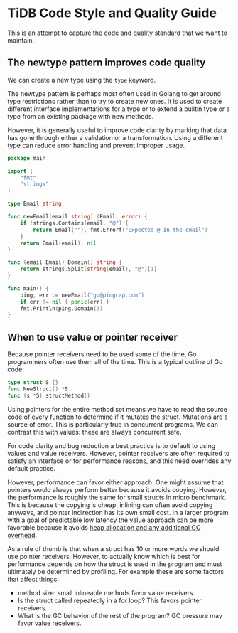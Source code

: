 # TiDB Code Style and Quality Guide

This is an attempt to capture the code and quality standard that we want to maintain.


## The newtype pattern improves code quality

We can create a new type using the `type` keyword.

The newtype pattern is perhaps most often used in Golang to get around type restrictions rather than to try to create new ones. It is used to create different interface implementations for a type or to extend a builtin type or a type from an existing package with new methods.

However, it is generally useful to improve code clarity by marking that data has gone through either a validation or a transformation. Using a different type can reduce error handling and prevent improper usage. 

```go
package main

import (
    "fmt"
    "strings"
)

type Email string

func newEmail(email string) (Email, error) {
    if !strings.Contains(email, "@") {
        return Email(""), fmt.Errorf("Expected @ in the email")
    }
    return Email(email), nil
}

func (email Email) Domain() string {
    return strings.Split(string(email), "@")[1]
}

func main() {
    ping, err := newEmail("go@pingcap.com")
    if err != nil { panic(err) }
    fmt.Println(ping.Domain())
}
```

## When to use value or pointer receiver

Because pointer receivers need to be used some of the time, Go programmers often use them all of the time.
This is a typical outline of Go code:

``` go
type struct S {}
func NewStruct() *S
func (s *S) structMethod()
```

Using pointers for the entire method set means we have to read the source code of every function to determine if it mutates the struct. Mutations are a source of error. This is particularly true in concurrent programs. We can contrast this with values: these are always concurrent safe.

For code clarity and bug reduction a best practice is to default to using values and value receivers.
However, pointer receivers are often required to satisfy an interface or for performance reasons, and this need overrides any default practice.

However, performance can favor either approach. One might assume that pointers would always perform better because it avoids copying. However, the performance is roughly the same for small structs in micro benchmark. This is because the copying is cheap, inlining can often avoid copying anyways, and pointer indirection has its own small cost. In a larger program with a goal of predictable low latency the value approach can be more favorable because it avoids [heap allocation and any additional GC overhead](https://segment.com/blog/allocation-efficiency-in-high-performance-go-services/).

As a rule of thumb is that when a struct has 10 or more words we should use pointer receivers. However, to actually know which is best for performance depends on how the struct is used in the program and must ultimately be determined by profiling. For example these are some factors that affect things:

* method size: small inlineable methods favor value receivers.
* Is the struct called repeatedly in a for loop? This favors pointer receivers.
* What is the GC behavior of the rest of the program? GC pressure may favor value receivers.
